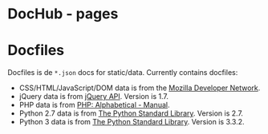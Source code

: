 DocHub - pages
=====

# Docfiles

Docfiles is de `*.json` docs for static/data. Currently contains docfiles:
* CSS/HTML/JavaScript/DOM data is from the [Mozilla Developer Network](https://developer.mozilla.org/).
* jQuery data is from [jQuery API](http://api.jquery.com). Version is 1.7.
* PHP data is from [PHP: Alphabetical - Manual](http://www.php.net/manual/en/extensions.alphabetical.php).
* Python 2.7 data is from [The Python Standard Library](http://docs.python.org/library/). Version is 2.7.
* Python 3 data is from [The Python Standard Library](http://docs.python.org/3.3/library/). Version is 3.3.2.
